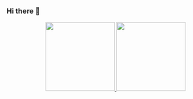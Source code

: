 ### Hi there 👋

<!--
**magalhaesm/magalhaesm** is a ✨ _special_ ✨ repository because its `README.md` (this file) appears on your GitHub profile.

Here are some ideas to get you started:

- 🔭 I’m currently working on ...
- 🌱 I’m currently learning ...
- 👯 I’m looking to collaborate on ...
- 🤔 I’m looking for help with ...
- 💬 Ask me about ...
- 📫 How to reach me: ...
- 😄 Pronouns: ...
- ⚡ Fun fact: ...
-->
<div align="center">
  <a href="https://github.com/magalhaesm">
  <img height="160em" src="https://github-readme-stats.vercel.app/api?username=magalhaesm&show_icons=true&theme=github_dark&border_radius=8%"/>
  <img height="160em" src="https://github-readme-stats.vercel.app/api/top-langs/?username=magalhaesm&layout=compact&langs_count=8&theme=github_dark&border_radius=8%"/>
</div>
